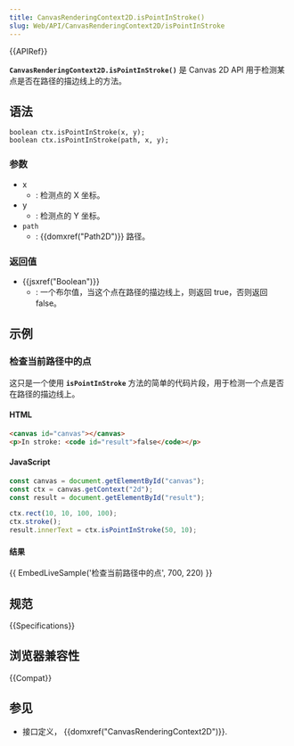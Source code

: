 ```yaml
---
title: CanvasRenderingContext2D.isPointInStroke()
slug: Web/API/CanvasRenderingContext2D/isPointInStroke
---
```


{{APIRef}}

**`CanvasRenderingContext2D.isPointInStroke()`** 是 Canvas 2D API 用于检测某点是否在路径的描边线上的方法。

## 语法

```
boolean ctx.isPointInStroke(x, y);
boolean ctx.isPointInStroke(path, x, y);
```

### 参数

- x
  - : 检测点的 X 坐标。
- y
  - : 检测点的 Y 坐标。
- `path`
  - : {{domxref("Path2D")}} 路径。

### 返回值

- {{jsxref("Boolean")}}
  - : 一个布尔值，当这个点在路径的描边线上，则返回 true，否则返回 false。

## 示例

### 检查当前路径中的点

这只是一个使用 **`isPointInStroke`** 方法的简单的代码片段，用于检测一个点是否在路径的描边线上。

#### HTML

```html
<canvas id="canvas"></canvas>
<p>In stroke: <code id="result">false</code></p>
```

#### JavaScript

```js
const canvas = document.getElementById("canvas");
const ctx = canvas.getContext("2d");
const result = document.getElementById("result");

ctx.rect(10, 10, 100, 100);
ctx.stroke();
result.innerText = ctx.isPointInStroke(50, 10);
```

#### 结果

{{ EmbedLiveSample('检查当前路径中的点', 700, 220) }}

## 规范

{{Specifications}}

## 浏览器兼容性

{{Compat}}

## 参见

- 接口定义， {{domxref("CanvasRenderingContext2D")}}.
